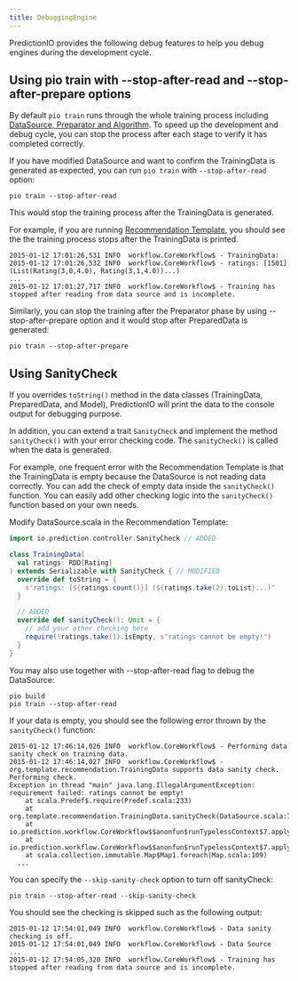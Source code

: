 ```yaml
---
title: DebuggingEngine
---
```


PredictionIO provides the following debug features to help you debug engines during the development cycle.

## Using pio train with --stop-after-read and --stop-after-prepare options

By default `pio train` runs through the whole training process including [DataSource, Preparator and Algorithm](../../templates/recommendation/dase/). To speed up the development and debug cycle, you can stop the process after each stage to verify it has completed correctly. 

If you have modified DataSource and want to confirm the TrainingData is generated as expected, you can run `pio train` with `--stop-after-read` option:

```
pio train --stop-after-read
```

This would stop the training process after the TrainingData is generated.

For example, if you are running [Recommendation Template](../../templates/recommendation/quickstart/), you should see the the training process stops after the TrainingData is printed.

```
2015-01-12 17:01:26,531 INFO  workflow.CoreWorkflow$ - TrainingData:
2015-01-12 17:01:26,532 INFO  workflow.CoreWorkflow$ - ratings: [1501] (List(Rating(3,0,4.0), Rating(3,1,4.0))...)
...
2015-01-12 17:01:27,717 INFO  workflow.CoreWorkflow$ - Training has stopped after reading from data source and is incomplete.
```

Similarly, you can stop the training after the Preparator phase by using --stop-after-prepare option and it would stop after PreparedData is generated:

```
pio train --stop-after-prepare
```

## Using SanityCheck

If you overrides `toString()` method in the data classes (TrainingData, PreparedData, and Model), PredictionIO will print the data to the console output for debugging purpose.

In addition, you can extend a trait `SanityCheck` and implement the method `sanityCheck()` with your error checking code. The `sanityCheck()` is called when the data is generated.

For example, one frequent error with the Recommendation Template is that the TrainingData is empty because the DataSource is not reading data correctly. You can add the check of empty data inside the `sanityCheck()` function. You can easily add other checking logic into the `sanityCheck()` function based on your own needs.

Modify DataSource.scala in the Recommendation Template:

```scala
import io.prediction.controller.SanityCheck // ADDED

class TrainingData(
  val ratings: RDD[Rating]
) extends Serializable with SanityCheck { // MODIFIED
  override def toString = {
    s"ratings: [${ratings.count()}] (${ratings.take(2).toList}...)"
  }

  // ADDED
  override def sanityCheck(): Unit = {
    // add your other checking here
    require(!ratings.take(1).isEmpty, s"ratings cannot be empty!")
  }
}
```

You may also use together with --stop-after-read flag to debug the DataSource:

```
pio build
pio train --stop-after-read
```

If your data is empty, you should see the following error thrown by the `sanityCheck()` function:

```
2015-01-12 17:46:14,026 INFO  workflow.CoreWorkflow$ - Performing data sanity check on training data.
2015-01-12 17:46:14,027 INFO  workflow.CoreWorkflow$ - org.template.recommendation.TrainingData supports data sanity check. Performing check.
Exception in thread "main" java.lang.IllegalArgumentException: requirement failed: ratings cannot be empty!
	at scala.Predef$.require(Predef.scala:233)
	at org.template.recommendation.TrainingData.sanityCheck(DataSource.scala:73)
	at io.prediction.workflow.CoreWorkflow$$anonfun$runTypelessContext$7.apply(Workflow.scala:474)
	at io.prediction.workflow.CoreWorkflow$$anonfun$runTypelessContext$7.apply(Workflow.scala:465)
	at scala.collection.immutable.Map$Map1.foreach(Map.scala:109)
  ...
```

You can specify the `--skip-sanity-check` option to turn off sanityCheck:

```
pio train --stop-after-read --skip-sanity-check
```

You should see the checking is skipped such as the following output:

```
2015-01-12 17:54:01,049 INFO  workflow.CoreWorkflow$ - Data sanity checking is off.
2015-01-12 17:54:01,049 INFO  workflow.CoreWorkflow$ - Data Source
...
2015-01-12 17:54:05,320 INFO  workflow.CoreWorkflow$ - Training has stopped after reading from data source and is incomplete.
```
